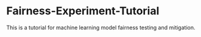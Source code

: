 # Fairness-Experiment-Tutorial
This is a tutorial for machine learning model fairness testing and mitigation.
